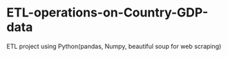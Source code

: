 # ETL-operations-on-Country-GDP-data
ETL project using Python(pandas, Numpy, beautiful soup for web scraping)
